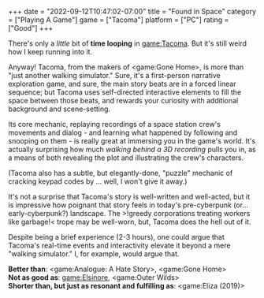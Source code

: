 +++
date = "2022-09-12T10:47:02-07:00"
title = "Found in Space"
category = ["Playing A Game"]
game = ["Tacoma"]
platform = ["PC"]
rating = ["Good"]
+++

There's only a <i>little</i> bit of <b>time looping</b> in <game:Tacoma>.  But it's still weird how I keep running into it.

Anyway!  Tacoma, from the makers of <game:Gone Home>, is more than "just another walking simulator."  Sure, it's a first-person narrative exploration game, and sure, the main story beats are in a forced linear sequence; but Tacoma uses self-directed interactive elements to fill the space between those beats, and rewards your curiosity with additional background and scene-setting.

Its core mechanic, replaying recordings of a space station crew's movements and dialog - and learning what happened by following and snooping on them - is really great at immersing you in the game's world.  It's actually surprising how much <i>walking behind a 3D recording</i> pulls you in, as a means of both revealing the plot and illustrating the crew's characters.

(Tacoma also has a subtle, but elegantly-done, "puzzle" mechanic of cracking keypad codes by ... well, I won't give it away.)

It's not a surprise that Tacoma's story is well-written and well-acted, but it is impressive how poignant that story feels in today's pre-cyberpunk (or... early-cyberpunk?) landscape.  The >!greedy corporations treating workers like garbage!< trope may be well-worn, but, Tacoma does the hell out of it.

Despite being a brief experience (2-3 hours), one could argue that Tacoma's real-time events and interactivity elevate it beyond a mere "walking simulator."  I, for example, would argue that.

<b>Better than</b>: <game:Analogue: A Hate Story>, <game:Gone Home>  
<b>Not as good as</b>: <game:Elsinore>, <game:Outer Wilds>  
<b>Shorter than, but just as resonant and fulfilling as</b>: <game:Eliza (2019)>
